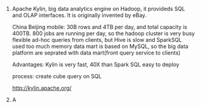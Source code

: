 1. Apache Kylin, big data analytics engine on Hadoop, it provideds SQL and OLAP interfaces. It is originally invented by eBay.
    
    China Beijing mobile: 
    30B rows and 4TB per day, and total capacity is 400TB. 800 jobs are running per day, so the hadoop cluster is very busy
    flexible ad-hoc queries from clients, but Hive is slow and SparkSQL used too much memory
    data mart is based on MySQL, so the big data platform are seprated with data mart(front query service to clients)
    
    Advantages:
    Kylin is very fast, 40X than Spark SQL
    easy to deploy
    
    process:
    create cube
    query on SQL
    
    http://kylin.apache.org/
    
    

2. A
